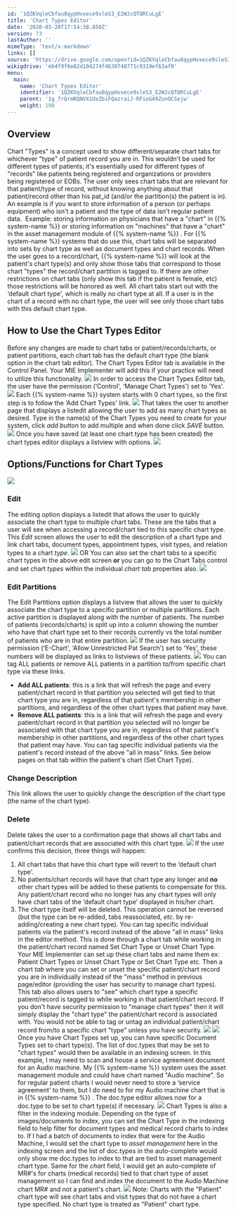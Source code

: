 ```yaml
---
id: '1QZKVqleCbfau8qypHvxece9sleS3_E2WJcQTQRCuLgE'
title: 'Chart Types Editor'
date: '2020-03-20T17:54:38.850Z'
version: 73
lastAuthor: ''
mimeType: 'text/x-markdown'
links: []
source: 'https://drive.google.com/open?id=1QZKVqleCbfau8qypHvxece9sleS3_E2WJcQTQRCuLgE'
wikigdrive: 'eb4f9f8e82d104274f4630740771c9319ef63af0'
menu:
  main:
    name: 'Chart Types Editor'
    identifier: '1QZKVqleCbfau8qypHvxece9sleS3_E2WJcQTQRCuLgE'
    parent: '1g_frQrmRQNVXiUxZbiFQazraiJ-RFioG49ZunOCSejw'
    weight: 190
---
```

## Overview

Chart "Types" is a concept used to show different/separate chart tabs for whichever "type" of patient record you are in. This wouldn't be used for different types of patients; it's essentially used for different types of "records" like patients being registered and organizations or providers being registered or EOBs. The user only sees chart tabs that are relevant for that patient/type of record, without knowing anything about that patient/record other than his pat_id (and/or the partition(s) the patient is in).
An example is if you want to store information of a person (or perhaps equipment) who isn't a patient and the type of data isn't regular patient data.  Example: storing information on physicians that have a "chart" in {{% system-name %}} or storing information on "machines" that have a "chart" in the asset management module of {{% system-name %}} .
For {{% system-name %}} systems that do use this, chart tabs will be separated into sets by chart type as well as document types and chart records. When the user goes to a record/chart, {{% system-name %}} will look at the patient's chart type(s) and only show those tabs that correspond to those chart "types" the record/chart partition is tagged to. If there are other restrictions on chart tabs (only show this tab if the patient is female, etc) those restrictions will be honored as well. All chart tabs start out with the ‘default chart type', which is really no chart type at all. If a user is in the chart of a record with no chart type, the user will see only those chart tabs with this default chart type.

## How to Use the Chart Types Editor

Before any changes are made to chart tabs or patient/records/charts, or patient partitions, each chart tab has the default chart type (the blank option in the chart tab editor).
The Chart Types Editor tab is available in the Control Panel. Your MIE Implementer will add this if your practice will need to utilize this functionality.
![](chart-types-editor.assets/100002010000024A00000128186265209EFF3692.png)
In order to access the Chart Types Editor tab, the user have the permission (‘Control', ‘Manage Chart Types') set to ‘Yes'.
![](chart-types-editor.assets/10000201000001030000002ACD28471D3504D857.png)
Each {{% system-name %}} system starts with 0 chart types, so the first step is to follow the ‘Add Chart Types' link.
![](chart-types-editor.assets/10000201000004E8000000CD5B20F41590AB430D.png)
That takes the user to another page that displays a listedit allowing the user to add as many chart types as desired. Type in the name(s) of the Chart Types you need to create for your system, click *add button* to add multiple and when done click *SAVE* button.
![](chart-types-editor.assets/10000201000001F0000000810C8350953B367338.png)
Once you have saved (at least one chart type has been created) the chart types editor displays a listview with options.
![](chart-types-editor.assets/10000201000004B800000054C9446B73BD1BC564.png)

## Options/Functions for Chart Types

![](chart-types-editor.assets/100002010000054D000000B311275A41526C9586.png)

### Edit

The editing option displays a listedit that allows the user to quickly associate the chart type to multiple chart tabs. These are the tabs that a user will see when accessing a record/chart tied to this specific chart type. This *Edit* screen allows the user to edit the description of a chart type and link chart tabs, document types, appointment types, visit types, and relation types to a chart *type*.
![](chart-types-editor.assets/10000201000004FD00000178C81BA8ACFB201DB7.png)
OR
You can also set the chart tabs to a specific chart types in the above edit screen **or** you can go to the Chart Tabs control and set chart *types* within the individual *chart tab* properties also.
![](chart-types-editor.assets/100002010000036F000001BAC00B37C28FF7A79E.png)

### Edit Partitions

The Edit Partitions option displays a listview that allows the user to quickly associate the chart type to a specific partition or multiple partitions. Each active partition is displayed along with the number of patients. The number of patients (records/charts) is split up into a column showing the number who have that chart type set to their records currently vs the total number of patients who are in that entire partition.
![](chart-types-editor.assets/10000201000004AC0000010F432B146FB59013A9.png)
If the user has security permission (‘E-Chart', ‘Allow Unrestricted Pat Search') set to ‘Yes', these numbers will be displayed as links to listviews of these patients.
![](chart-types-editor.assets/100002010000049D0000018E2E11112519D42417.png)
You can tag ALL patients or remove ALL patients in a partition to/from specific chart type via these links.
* <strong>Add ALL patients</strong>: this is a link that will refresh the page and every patient/chart record in that partition you selected will get tied to that chart type you are in, regardless of that patient's membership in other partitions, and regardless of the other chart types that patient may have.
* <strong>Remove ALL patients</strong>: this is a link that will refresh the page and every patient/chart record in that partition you selected will no longer be associated with that chart type you are in, regardless of that patient's membership in other partitions, and regardless of the other chart types that patient may have.
You can tag specific individual patients via the patient's record instead of the above "all in mass" links. See below pages on that tab within the patient's chart (Set Chart Type).

### Change Description

This link allows the user to quickly change the description of the chart type (the name of the chart type).

### Delete

Delete takes the user to a confirmation page that shows all chart tabs and patient/chart records that are associated with this chart type.
![](chart-types-editor.assets/10000201000004A0000000D9AFECC910A7D39C29.png)
If the user confirms this decision, three things will happen:
1. All chart tabs that have this chart type will revert to the ‘default chart type'.
2. No patients/chart records will have that chart type any longer and <strong>no</strong> other chart types will be added to these patients to compensate for this. Any patient/chart record who no longer has any chart types will only have chart tabs of the ‘default chart type' displayed in his/her chart.
3. The chart type itself will be deleted. This operation cannot be reversed (but the type can be re-added, tabs reassociated, <em>etc</em>. by re-adding/creating a new chart type).
You can tag specific individual patients via the patient's record instead of the above "all in mass" links in the editor method. This is done through a chart tab while working in the patient/chart record named Set Chart Type or Unset Chart Type.
Your MIE Implementer can set up these chart tabs and name them ex: Patient Chart Types or Unset Chart Type or Set Chart Type etc. Then a chart *tab* where you can set or unset the specific patient/chart record you are in individually instead of the "mass" method in previous page/editor (providing the user has security to manage chart types).
This tab also allows users to "see" which chart type a specific patient/record is tagged to while working in that patient/chart record. If you don't have security permission to "manage chart types" then it will simply display the "chart type" the patient/chart record is associated with. You would not be able to tag or untag an individual patient/chart record from/to a specific chart "type" unless you have security.
![](chart-types-editor.assets/1000020100000430000000F2F9F49074E0556DDA.png)
![](chart-types-editor.assets/1000020100000217000000E401FC2167FC35445D.png)
Once you have Chart Types set up, you can have specific Document Types set to chart type(s). The list of doc.types that may be set to "chart types" would then be available in an indexing screen.
In this example, I may need to scan and house a service agreement document for an Audio machine. My {{% system-name %}} system uses the asset management module and could have chart named "Audio machine". So for regular patient charts I would never need to store a ‘service agreement' to them, but I do need to for my Audio machine chart that is in {{% system-name %}} .
The doc.type editor allows now for a doc.type to be set to chart type(s) if necessary.
![](chart-types-editor.assets/100002010000030600000134EA8B22D847C2C99C.png)
Chart Types is also a filter in the indexing module. Depending on the type of images/documents to index, you can set the Chart Type in the indexing field to help filter for document types and medical record charts to index to. If I had a batch of documents to index that were for the Audio Machine, I would set the chart type to *asset management* here in the indexing screen and the list of doc.types in the auto-complete would only show me doc.types to index to that are tied to asset management chart type. Same for the *chart* field, I would get an auto-complete of MR#'s for charts (medical records) tied to that chart type of asset management so I can find and index the document to the Audio Machine chart MR# and not a patient's chart.
![](chart-types-editor.assets/100002010000020E000001B03C53B28235CCBD9C.png)
Note: Charts with the "Patient" chart type will see chart tabs and visit types that do not have a chart type specified. No chart type is treated as "Patient" chart type.
